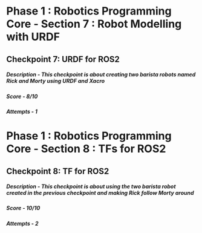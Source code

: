 # Phase 1 : Robotics Programming Core - Section 7 : Robot Modelling with URDF
## Checkpoint 7: URDF for ROS2
##### Description - This checkpoint is about creating two barista robots named Rick and Morty using URDF and Xacro
##### Score - 8/10
##### Attempts - 1
# Phase 1 : Robotics Programming Core - Section 8 : TFs for ROS2
## Checkpoint 8: TF for ROS2
##### Description - This checkpoint is about using the two barista robot created in the previous checkpoint and making Rick follow Morty around
##### Score - 10/10
##### Attempts - 2
